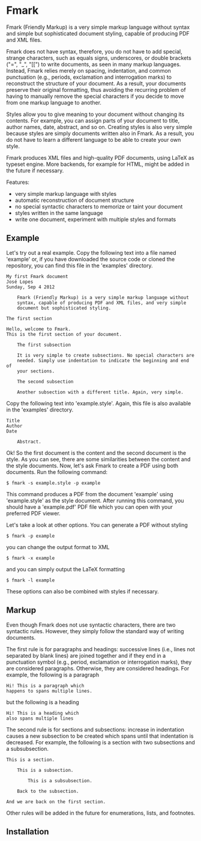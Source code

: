 Fmark
=====

Fmark (Friendly Markup) is a very simple markup language without
syntax and simple but sophisticated document styling, capable of
producing PDF and XML files.

Fmark does not have syntax, therefore, you do not have to add special,
strange characters, such as equals signs, underscores, or double
brackets ("=", "_", "[[") to write documents, as seen in many markup
languages.  Instead, Fmark relies merely on spacing, indentation, and
common punctuation (e.g., periods, exclamation and interrogation
marks) to reconstruct the structure of your document.  As a result,
your documents preserve their original formatting, thus avoiding the
recurring problem of having to manually remove the special characters
if you decide to move from one markup language to another.

Styles allow you to give meaning to your document without changing its
contents.  For example, you can assign parts of your document to
title, author names, date, abstract, and so on.  Creating styles is
also very simple because styles are simply documents written also in
Fmark.  As a result, you do not have to learn a different language to
be able to create your own style.

Fmark produces XML files and high-quality PDF documents, using LaTeX
as typeset engine.  More backends, for example for HTML, might be
added in the future if necessary.

Features:
- very simple markup language with styles
- automatic reconstruction of document structure
- no special syntactic characters to memorize or taint your document
- styles written in the same language
- write one document, experiment with multiple styles and formats

Example
-------

Let's try out a real example.  Copy the following text into a file
named 'example' or, if you have downloaded the source code or cloned
the repository, you can find this file in the 'examples' directory.

    My first Fmark document
    José Lopes
    Sunday, Sep 4 2012

        Fmark (Friendly Markup) is a very simple markup language without
        syntax, capable of producing PDF and XML files, and very simple
        document but sophisticated styling.

    The first section

    Hello, welcome to Fmark.
    This is the first section of your document.

        The first subsection

        It is very simple to create subsections. No special characters are
        needed. Simply use indentation to indicate the beginning and end of
        your sections.

        The second subsection

        Another subsection with a different title. Again, very simple.

Copy the following text into 'example.style'.  Again, this file is
also available in the 'examples' directory.

    Title
    Author
    Date

        Abstract.

Ok! So the first document is the content and the second document is
the style.  As you can see, there are some similarities between the
content and the style documents.  Now, let's ask Fmark to create a PDF
using both documents.  Run the following command:

    $ fmark -s example.style -p example

This command produces a PDF from the document 'example' using
'example.style' as the style document.  After running this command,
you should have a 'example.pdf' PDF file which you can open with your
preferred PDF viewer.

Let's take a look at other options.  You can generate a PDF without
styling

    $ fmark -p example

you can change the output format to XML

    $ fmark -x example

and you can simply output the LaTeX formatting

    $ fmark -l example

These options can also be combined with styles if necessary.

Markup
------

Even though Fmark does not use syntactic characters, there are two
syntactic rules.  However, they simply follow the standard way of
writing documents.

The first rule is for paragraphs and headings: successive lines (i.e.,
lines not separated by blank lines) are joined together and if they
end in a punctuation symbol (e.g., period, exclamation or
interrogation marks), they are considered paragraphs.  Otherwise, they
are considered headings.  For example, the following is a paragraph

    Hi! This is a paragraph which
    happens to spans multiple lines.

but the following is a heading

    Hi! This is a heading which
    also spans multiple lines

The second rule is for sections and subsections: increase in
indentation causes a new subsection to be created which spans until
that indentation is decreased.  For example, the following is a
section with two subsections and a subsubsection.

    This is a section.

        This is a subsection.

            This is a subsubsection.

        Back to the subsection.

    And we are back on the first section.

Other rules will be added in the future for enumerations, lists, and
footnotes.

Installation
------------

